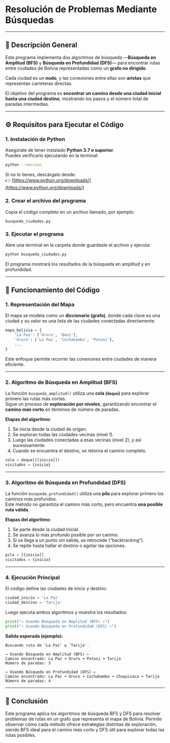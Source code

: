 # Resolución de Problemas Mediante Búsquedas
---
## 🧩 Descripción General  

Este programa implementa dos algoritmos de búsqueda —**Búsqueda en Amplitud (BFS)** y **Búsqueda en Profundidad (DFS)**— para encontrar rutas entre ciudades de Bolivia representadas como un **grafo no dirigido**.  

Cada ciudad es un **nodo**, y las conexiones entre ellas son **aristas** que representan carreteras directas.  

El objetivo del programa es **encontrar un camino desde una ciudad inicial hasta una ciudad destino**, mostrando los pasos y el número total de paradas intermedias.

---

## ⚙️ Requisitos para Ejecutar el Código  

### 1. Instalación de Python  
Asegúrate de tener instalado **Python 3.7 o superior**.  
Puedes verificarlo ejecutando en la terminal:  

```bash
python --version
```

Si no lo tienes, descárgalo desde:  
👉 [https://www.python.org/downloads/](https://www.python.org/downloads/)

### 2. Crear el archivo del programa  
Copia el código completo en un archivo llamado, por ejemplo:  

```
busqueda_ciudades.py
```

### 3. Ejecutar el programa  
Abre una terminal en la carpeta donde guardaste el archivo y ejecuta:  

```bash
python busqueda_ciudades.py
```

El programa mostrará los resultados de la búsqueda en amplitud y en profundidad.  

---

## 🧠 Funcionamiento del Código  

### 1. Representación del Mapa  
El mapa se modela como un **diccionario (grafo)**, donde cada clave es una ciudad y su valor es una lista de las ciudades conectadas directamente.  

```python
mapa_bolivia = {
    'La Paz': ['Oruro', 'Beni'],
    'Oruro': ['La Paz', 'Cochabamba', 'Potosi'],
    ...
}
```

Este enfoque permite recorrer las conexiones entre ciudades de manera eficiente.

---

### 2. Algoritmo de **Búsqueda en Amplitud (BFS)**  

La función `busqueda_amplitud()` utiliza una **cola (`deque`)** para explorar primero las rutas más cortas.  
Sigue un proceso de **exploración por niveles**, garantizando encontrar el **camino más corto** en términos de número de paradas.

**Etapas del algoritmo:**  
1. Se inicia desde la ciudad de origen.  
2. Se exploran todas las ciudades vecinas (nivel 1).  
3. Luego las ciudades conectadas a esas vecinas (nivel 2), y así sucesivamente.  
4. Cuando se encuentra el destino, se retorna el camino completo.

```python
cola = deque([[inicio]])
visitados = {inicio}
```

---

### 3. Algoritmo de **Búsqueda en Profundidad (DFS)**  

La función `busqueda_profundidad()` utiliza una **pila** para explorar primero los caminos más profundos.  
Este método no garantiza el camino más corto, pero encuentra **una posible ruta válida**.

**Etapas del algoritmo:**  
1. Se parte desde la ciudad inicial.  
2. Se avanza lo más profundo posible por un camino.  
3. Si se llega a un punto sin salida, se retrocede (“backtracking”).  
4. Se repite hasta hallar el destino o agotar las opciones.

```python
pila = [[inicio]]
visitados = {inicio}
```

---

### 4. Ejecución Principal  

El código define las ciudades de inicio y destino:

```python
ciudad_inicio = 'La Paz'
ciudad_destino = 'Tarija'
```

Luego ejecuta ambos algoritmos y muestra los resultados:  

```python
print("→ Usando Búsqueda en Amplitud (BFS) ←")
print("→ Usando Búsqueda en Profundidad (DFS) ←")
```

**Salida esperada (ejemplo):**  
```
Buscando ruta de 'La Paz' a 'Tarija'.

→ Usando Búsqueda en Amplitud (BFS) ←
Camino encontrado: La Paz ➜ Oruro ➜ Potosi ➜ Tarija
Número de paradas: 3

→ Usando Búsqueda en Profundidad (DFS) ←
Camino encontrado: La Paz ➜ Oruro ➜ Cochabamba ➜ Chuquisaca ➜ Tarija
Número de paradas: 4
```

---

## 🧾 Conclusión  

Este programa aplica los algoritmos de búsqueda BFS y DFS para resolver problemas de rutas en un grafo que representa el mapa de Bolivia.
Permite observar cómo cada método ofrece estrategias distintas de exploración, siendo BFS ideal para el camino más corto y DFS útil para explorar todas las rutas posibles.

